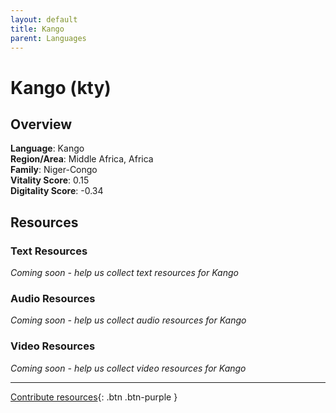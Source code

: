 ```yaml
---
layout: default
title: Kango
parent: Languages
---
```


# Kango (kty)

## Overview

**Language**: Kango  
**Region/Area**: Middle Africa, Africa  
**Family**: Niger-Congo  
**Vitality Score**: 0.15  
**Digitality Score**: -0.34  

## Resources

### Text Resources
*Coming soon - help us collect text resources for Kango*

### Audio Resources
*Coming soon - help us collect audio resources for Kango*

### Video Resources
*Coming soon - help us collect video resources for Kango*

---

[Contribute resources](https://fairtrain.github.io/){: .btn .btn-purple }
